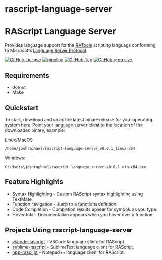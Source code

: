 # rascript-language-server

# RAScript Language Server

Provides language support for the [RATools](https://github.com/Jamiras/RATools) scripting language conforming to Microsofts [Language Server Protocol](https://microsoft.github.io/language-server-protocol/)

[![GitHub License](https://img.shields.io/github/license/joshraphael/rascript-language-server)](https://github.com/joshraphael/rascript-language-server/blob/main/LICENSE)
[![pipeline](https://github.com/joshraphael/rascript-language-server/actions/workflows/release.yaml/badge.svg)](https://github.com/joshraphael/rascript-language-server/actions/workflows/release.yaml)
[![GitHub Tag](https://img.shields.io/github/v/tag/joshraphael/rascript-language-server)](https://github.com/joshraphael/rascript-language-server/tags)
[![GitHub repo size](https://img.shields.io/github/repo-size/joshraphael/rascript-language-server)](https://github.com/joshraphael/rascript-language-server/archive/main.zip)

## Requirements
- dotnet
- Make

## Quickstart
To start, download and unzip the latest binary release for your operating system [here](https://github.com/joshraphael/rascript-language-server/releases/latest). Point your language server client to the location of the downloaded binary, example:

Linux/MacOS:
```text
/home/joshraphael/rascript-language-server_v0.0.1_linux-x64
```

Windows:
```text
C:\Users\joshraphael\rascript-language-server_v0.0.1_win-x64.exe
```

## Feature Highlights
- Syntax Highlighting - Custom RAScript syntax highlighting using TextMate.
- Function navigation - Jump to a functions defintion.
- Code Completion - Completion results appear for symbols as you type.
- Hover Info - Documentation appears when you hover over a function.

## Projects Using rascript-language-server
- [vscode-rascript](https://github.com/joshraphael/vscode-rascript) - VSCode language client for RAScript.
- [sublime-rascript](https://github.com/joshraphael/sublime-rascript) - SublimeText language client for RAScript.
- [npp-rascript](https://github.com/joshraphael/npp-rascript) - Notepad++ language client for RAScript.